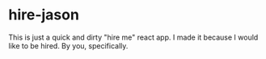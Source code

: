 # hire-jason

This is just a quick and dirty "hire me" react app. I made it because I would like to be hired. By you, specifically.
